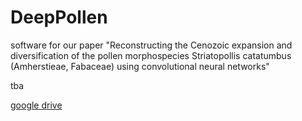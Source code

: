 # DeepPollen
software for our paper "Reconstructing the Cenozoic expansion and diversification of the pollen morphospecies Striatopollis catatumbus (Amherstieae, Fabaceae) using convolutional neural networks"

tba


[google drive](https://drive.google.com/open?id=1Qx5tEvGN5OKvTUt1s9u3a8LL4STXuHjt)
